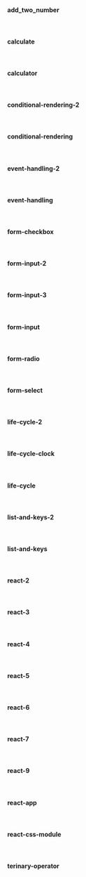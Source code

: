 <h4>add_two_number</h4><br/>

<h4>calculate</h4><br/>

<h4>calculator</h4><br/>

<h4>conditional-rendering-2</h4><br/>

<h4>conditional-rendering</h4><br/>

<h4>event-handling-2</h4><br/>

<h4>event-handling</h4><br/>

<h4>form-checkbox</h4><br/>

<h4>form-input-2</h4><br/>

<h4>form-input-3</h4><br/>

<h4>form-input</h4><br/>

<h4>form-radio</h4><br/>

<h4>form-select</h4><br/>

<h4>life-cycle-2</h4><br/>

<h4>life-cycle-clock</h4><br/>

<h4>life-cycle</h4><br/>

<h4>list-and-keys-2</h4><br/>

<h4>list-and-keys</h4><br/>

<h4>react-2</h4><br/>

<h4>react-3</h4><br/>

<h4>react-4</h4><br/>

<h4>react-5</h4><br/>

<h4>react-6</h4><br/>

<h4>react-7</h4><br/>

<h4>react-9</h4><br/>

<h4>react-app</h4><br/>

<h4>react-css-module</h4><br/>

<h4>terinary-operator</h4>
